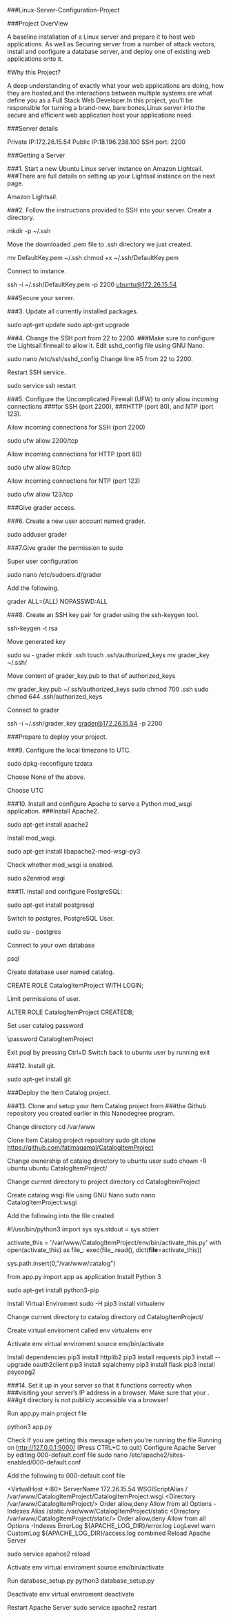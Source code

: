 ###Linux-Server-Configuration-Project

###Project OverView

A baseline installation of a Linux server and prepare it to host web applications. 
As well as Securing server from a number of attack vectors,
install and configure a database server,
and deploy one of existing web applications onto it.

#Why this Project?

A deep understanding of exactly what your web applications are doing,
how they are hosted,and the interactions between multiple systems are what define you as
a Full Stack Web Developer.In this project, you’ll be responsible for turning a brand-new,
bare bones,Linux server into the secure and efficient web application host your applications need.

###Server details

Private IP:172.26.15.54
Public IP:18.196.238.100
SSH port: 2200

###Getting a Server

###1. Start a new Ubuntu Linux server instance on Amazon Lightsail. 
###There are full details on setting up your Lightsail instance on the next page.

Amazon Lightsail.

###2. Follow the instructions provided to SSH into your server.
Create a directory.


mkdir -p ~/.ssh

Move the downloaded .pem file to .ssh directory we just created.

mv DefaultKey.pem ~/.ssh
chmod +x ~/.ssh/DefaultKey.pem

Connect to instance.

ssh -i ~/.ssh/DefaultKey.pem -p 2200 ubuntu@172.26.15.54

###Secure your server.

###3. Update all currently installed packages.

sudo apt-get update
sudo apt-get upgrade

###4. Change the SSH port from 22 to 2200. 
###Make sure to configure the Lightsail firewall to allow it.
Edit sshd_config file using GNU Nano.

sudo nano /etc/ssh/sshd_config
Change line #5 from 22 to 2200.

Restart SSH service.

sudo service ssh restart

###5. Configure the Uncomplicated Firewall (UFW) to only allow incoming connections 
###for SSH (port 2200),
###HTTP (port 80), and NTP (port 123).

Allow incoming connections for SSH (port 2200)

sudo ufw allow 2200/tcp

Allow incoming connections for HTTP (port 80)

sudo ufw allow 80/tcp

Allow incoming connections for NTP (port 123)

sudo ufw allow 123/tcp

###Give grader access.

###6. Create a new user account named grader.

sudo adduser grader

###7.Give grader the permission to sudo

Super user configuration

sudo nano /etc/sudoers.d/grader

Add the following.

grader ALL=(ALL) NOPASSWD:ALL

###8. Create an SSH key pair for grader using the ssh-keygen tool.

ssh-keygen -t rsa

Move generated key

sudo su - grader
mkdir .ssh
touch .ssh/authorized_keys
mv grader_key ~/.ssh/

Move content of grader_key.pub to that of authorized_keys

mv grader_key.pub ~/.ssh/authorized_keys
sudo chmod 700 .ssh
sudo chmod 644 .ssh/authorized_keys

Connect to grader

ssh -i ~/.ssh/grader_key grader@172.26.15.54 -p 2200

###Prepare to deploy your project.

###9. Configure the local timezone to UTC.

sudo dpkg-reconfigure tzdata

Choose None of the above.

Choose UTC

###10. Install and configure Apache to serve a Python mod_wsgi application.
###Install Apache2.

sudo apt-get install apache2

Install mod_wsgi.

sudo apt-get install libapache2-mod-wsgi-py3

Check whether mod_wsgi is enabled.

sudo a2enmod wsgi

###11. Install and configure PostgreSQL:

sudo apt-get install postgresql

Switch to postgres, PostgreSQL User.

sudo su - postgres

Connect to your own database

psql

Create database user named catalog.

CREATE ROLE CatalogItemProject WITH LOGIN;

Limit permissions of user.

ALTER ROLE CatalogItemProject CREATEDB;

Set user catalog password

\password CatalogItemProject

Exit psql by pressing Ctrl+D
Switch back to ubuntu user by running exit

###12. Install git.

sudo apt-get install git

###Deploy the Item Catalog project.

###13. Clone and setup your Item Catalog project from 
###the Github repository you created earlier in this Nanodegree program.

Change directory
cd /var/www

Clone Item Catalog project repository
sudo git clone https://github.com/fatimagamal/CatalogItemProject

Change ownership of catalog directory to ubuntu user
sudo chown -R ubuntu:ubuntu CatalogItemProject/

Change current directory to project directory
cd CatalogItemProject

Create catalog.wsgi file using GNU Nano
sudo nano CatalogItemProject.wsgi

Add the following into the file created

#!/usr/bin/python3
import sys
sys.stdout = sys.stderr

activate_this = '/var/www/CatalogItemProject/env/bin/activate_this.py'
with open(activate_this) as file_:
exec(file_.read(), dict(__file__=activate_this))

sys.path.insert(0,"/var/www/catalog")

from app.py import app as application
Install Python 3

sudo apt-get install python3-pip

Install Virtual Enviroment
sudo -H pip3 install virtualenv

Change current directory to catalog directory
cd CatalogItemProject/

Create virtual enviroment called env
virtualenv env

Activate env virtual enviroment
source env/bin/activate

Install dependencies
pip3 install httplib2
pip3 install requests
pip3 install --upgrade oauth2client
pip3 install sqlalchemy
pip3 install flask
pip3 install psycopg2

###14. Set it up in your server so that it functions correctly when 
###visiting your server’s IP address in a browser. Make sure that your .
###git directory is not publicly accessible via a browser!

Run app.py main project file

python3 app.py

Check If you are getting this message when you're running the file
Running on http://127.0.0.1:5000/ (Press CTRL+C to quit)
Configure Apache Server by editing 000-default.conf file
sudo nano /etc/apache2/sites-enabled/000-default.conf

Add the following to 000-default.conf file





<VirtualHost *:80>
            ServerName 172.26.15.54
            WSGIScriptAlias / /var/www/CatalogItemProject/CatalogItemProject.wsgi
            <Directory /var/www/CatalogItemProject/>
                  Order allow,deny
                  Allow from all
                  Options -Indexes
            </Directory>
            Alias /static /var/www/CatalogItemProject/static
            <Directory /var/www/CatalogItemProject/static/>
                  Order allow,deny
                  Allow from all
                  Options -Indexes
            </Directory>
            ErrorLog ${APACHE_LOG_DIR}/error.log
            LogLevel warn
            CustomLog ${APACHE_LOG_DIR}/access.log combined
</VirtualHost>
Reload Apache Server

sudo service apahce2 reload

Activate env virtual enviroment
source env/bin/activate

Run database_setup.py
python3 database_setup.py

Deactivate env virtual enviroment
deactivate

Restart Apache Server
sudo service apache2 restart
